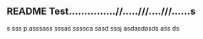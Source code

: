 ## README Test...............//.....///....///......s
s
sss
p.asssass
sssas
ssssca
sasd
sssj
asdasdasds
ass
ds

